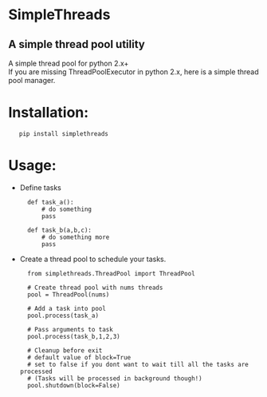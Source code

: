 SimpleThreads
=============
A simple thread pool utility
----------------------------

A simple thread pool for python 2.x+<br/>
If you are missing ThreadPoolExecutor in python 2.x, here is a simple thread pool manager. 

Installation:
============

       pip install simplethreads

Usage:
============

- Define tasks

        def task_a():
            # do something
            pass
            
        def task_b(a,b,c):
            # do something more
            pass
        
- Create a thread pool to schedule your tasks.
    
        from simplethreads.ThreadPool import ThreadPool

        # Create thread pool with nums threads
        pool = ThreadPool(nums)

		# Add a task into pool
        pool.process(task_a)

		# Pass arguments to task
        pool.process(task_b,1,2,3)

        # Cleanup before exit
		# default value of block=True
		# set to false if you dont want to wait till all the tasks are processed 
		# (Tasks will be processed in background though!)
        pool.shutdown(block=False) 
    
